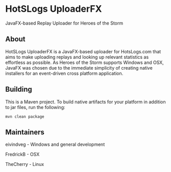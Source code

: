 # HotSLogs UploaderFX
JavaFX-based Replay Uploader for Heroes of the Storm

## About
HotSLogs UploaderFX is a JavaFX-based uploader for HotsLogs.com that aims to make uploading replays and looking up relevant statistics as effortless as possible. As Heroes of the Storm supports Windows and OSX, JavaFX was chosen due to the immediate simplicity of creating native installers for an event-driven cross platform application.

## Building
This is a Maven project. To build native artifacts for your platform in addition to jar files, run the following:

``mvn clean package``

## Maintainers
eivindveg - Windows and general development

FredrickB - OSX

TheCherry - Linux
